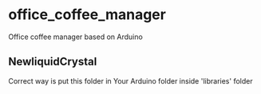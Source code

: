 # office_coffee_manager
Office coffee manager based on Arduino

## NewliquidCrystal
Correct way is put this folder in Your Arduino folder inside 'libraries' folder

